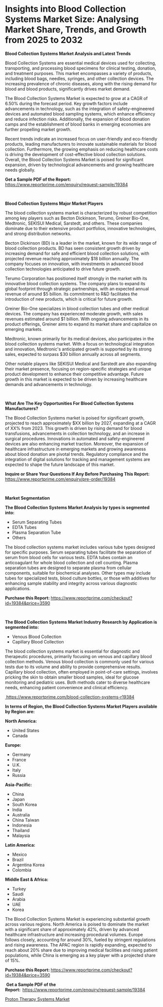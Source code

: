 <p><h1>Insights into Blood Collection Systems Market Size: Analysing Market Share, Trends, and Growth from 2025 to 2032</h1></p><p><strong>Blood Collection Systems Market Analysis and Latest Trends</strong></p>
<p><p>Blood Collection Systems are essential medical devices used for collecting, transporting, and processing blood specimens for clinical testing, donation, and treatment purposes. This market encompasses a variety of products, including blood bags, needles, syringes, and other collection devices. The increasing prevalence of chronic diseases, along with the rising demand for blood and blood products, significantly drives market demand.</p><p>The Blood Collection Systems Market is expected to grow at a CAGR of 6.50% during the forecast period. Key growth factors include advancements in technology, such as the integration of safety-engineered devices and automated blood sampling systems, which enhance efficiency and reduce infection risks. Additionally, the expansion of blood donation camps and the establishment of blood banks in emerging economies are further propelling market growth.</p><p>Recent trends indicate an increased focus on user-friendly and eco-friendly products, leading manufacturers to innovate sustainable materials for blood collection. Furthermore, the growing emphasis on reducing healthcare costs is driving the development of cost-effective blood collection solutions. Overall, the Blood Collection Systems Market is poised for significant expansion, driven by technological advancements and growing healthcare needs globally.</p></p>
<p><strong>Get a Sample PDF of the Report:&nbsp;</strong> <a href="https://www.reportprime.com/enquiry/request-sample/19384?utm_campaign=2181&utm_medium=2&utm_source=Github&utm_content=ia&utm_term=19032025&utm_id=blood-collection-systems">https://www.reportprime.com/enquiry/request-sample/19384</a></p>
<p>&nbsp;</p>
<p><strong>Blood Collection Systems Major Market Players</strong></p>
<p><p>The blood collection systems market is characterized by robust competition among key players such as Becton Dickinson, Terumo, Greiner Bio-One, Medtronic, SEKISUI Medical, Sarstedt, and others. These companies dominate due to their extensive product portfolios, innovative technologies, and strong distribution networks.</p><p>Becton Dickinson (BD) is a leader in the market, known for its wide range of blood collection products. BD has seen consistent growth driven by increasing demand for safe and efficient blood collection solutions, with projected revenue reaching approximately $18 billion annually. The company focuses on innovation, with investments in advanced blood collection technologies anticipated to drive future growth.</p><p>Terumo Corporation has positioned itself strongly in the market with its innovative blood collection systems. The company plans to expand its global footprint through strategic partnerships, with an expected annual revenue of around $5 billion. Its commitment to R&D facilitates the introduction of new products, which is critical for future growth.</p><p>Greiner Bio-One specializes in blood collection tubes and other medical devices. The company has experienced moderate growth, with sales revenues estimated around $1 billion. With ongoing advancements in its product offerings, Greiner aims to expand its market share and capitalize on emerging markets.</p><p>Medtronic, known primarily for its medical devices, also participates in the blood collection systems market. With a focus on technological integration and innovation, Medtronic's anticipated growth is supported by its strong sales, expected to surpass $30 billion annually across all segments.</p><p>Other notable players like SEKISUI Medical and Sarstedt are also expanding their market presence, focusing on region-specific strategies and unique product development to enhance their competitive advantage. Future growth in this market is expected to be driven by increasing healthcare demands and advancements in technology.</p></p>
<p>&nbsp;</p>
<p><strong>What Are The Key Opportunities For Blood Collection Systems Manufacturers?</strong></p>
<p><p>The Blood Collection Systems market is poised for significant growth, projected to reach approximately $XX billion by 2027, expanding at a CAGR of XX% from 2023. This growth is driven by rising demand for blood transfusions, advancements in collection technology, and an increase in surgical procedures. Innovations in automated and safety-engineered devices are also enhancing market traction. Moreover, the expansion of healthcare infrastructure in emerging markets and growing awareness about blood donation are pivotal trends. Regulatory compliance and the integration of digital solutions for tracking and management systems are expected to shape the future landscape of this market.</p></p>
<p><strong>Inquire or Share Your Questions If Any Before Purchasing This Report:</strong> <a href="https://www.reportprime.com/enquiry/pre-order/19384?utm_campaign=2181&utm_medium=2&utm_source=Github&utm_content=ia&utm_term=19032025&utm_id=blood-collection-systems">https://www.reportprime.com/enquiry/pre-order/19384</a></p>
<p>&nbsp;</p>
<p><strong>Market Segmentation</strong></p>
<p><strong>The Blood Collection Systems Market Analysis by types is segmented into:</strong></p>
<p><ul><li>Serum Separating Tubes</li><li>EDTA Tubes</li><li>Plasma Separation Tube</li><li>Others</li></ul></p>
<p><p>The blood collection systems market includes various tube types designed for specific purposes. Serum separating tubes facilitate the separation of serum from blood cells for various tests. EDTA tubes contain an anticoagulant for whole blood collection and cell counting. Plasma separation tubes are designed to separate plasma from cellular components, suitable for biochemical analyses. Other types may include tubes for specialized tests, blood culture bottles, or those with additives for enhancing sample stability and integrity across various diagnostic applications.</p></p>
<p><strong>Purchase this Report:&nbsp;</strong><a href="https://www.reportprime.com/checkout?id=19384&price=3590&utm_campaign=2181&utm_medium=2&utm_source=Github&utm_content=ia&utm_term=19032025&utm_id=blood-collection-systems">https://www.reportprime.com/checkout?id=19384&price=3590</a></p>
<p>&nbsp;</p>
<p><strong>The Blood Collection Systems Market Industry Research by Application is segmented into:</strong></p>
<p><ul><li>Venous Blood Collection</li><li>Capillary Blood Collection</li></ul></p>
<p><p>The blood collection systems market is essential for diagnostic and therapeutic procedures, primarily focusing on venous and capillary blood collection methods. Venous blood collection is commonly used for various tests due to its volume and ability to provide comprehensive results. Capillary blood collection, often employed in point-of-care settings, involves pricking the skin to obtain smaller blood samples, ideal for glucose monitoring and pediatric uses. Both methods cater to diverse healthcare needs, enhancing patient convenience and clinical efficiency.</p></p>
<p><a href="https://www.reportprime.com/blood-collection-systems-r19384?utm_campaign=2181&utm_medium=2&utm_source=Github&utm_content=ia&utm_term=19032025&utm_id=blood-collection-systems">&nbsp;https://www.reportprime.com/blood-collection-systems-r19384</a></p>
<p><strong>In terms of Region, the Blood Collection Systems Market Players available by Region are:</strong></p>
<p>
    <p> <strong> North America: </strong>
        <ul>
            <li>United States</li>
            <li>Canada</li>
        </ul>
        </p> 
    <p> <strong> Europe: </strong>
        <ul>
            <li>Germany</li>
            <li>France</li>
            <li>U.K.</li>
            <li>Italy</li>
            <li>Russia</li>
        </ul>
        </p> 
    <p> <strong> Asia-Pacific: </strong>
        <ul>
            <li>China</li>
            <li>Japan</li>
            <li>South Korea</li>
            <li>India</li>
            <li>Australia</li>
            <li>China Taiwan</li>
            <li>Indonesia</li>
            <li>Thailand</li>
            <li>Malaysia</li>
        </ul>
        </p> 
    <p> <strong> Latin America: </strong>
        <ul>
            <li>Mexico</li>
            <li>Brazil</li>
            <li>Argentina Korea</li>
            <li>Colombia</li>
        </ul>
        </p> 
    <p> <strong> Middle East & Africa: </strong>
        <ul>
            <li>Turkey</li>
            <li>Saudi</li>
            <li>Arabia</li>
            <li>UAE</li>
            <li>Korea</li>
        </ul>
    </p>
    </p>
<p><p>The Blood Collection Systems Market is experiencing substantial growth across various regions. North America is poised to dominate the market with a significant share of approximately 42%, driven by advanced healthcare infrastructure and increasing procedural volumes. Europe follows closely, accounting for around 30%, fueled by stringent regulations and rising awareness. The APAC region is rapidly expanding, expected to reach about 20% share due to improving medical facilities and rising patient populations, while China is emerging as a key player with a projected share of 15%.</p></p>
<p><strong>Purchase this Report: </strong><a href="https://www.reportprime.com/checkout?id=19384&price=3590&utm_campaign=2181&utm_medium=2&utm_source=Github&utm_content=ia&utm_term=19032025&utm_id=blood-collection-systems">https://www.reportprime.com/checkout?id=19384&price=3590</a></p>
<p>&nbsp;<strong>Get a Sample PDF of the Report:&nbsp;&nbsp;</strong><a href="https://www.reportprime.com/enquiry/request-sample/19384?utm_campaign=2181&utm_medium=2&utm_source=Github&utm_content=ia&utm_term=19032025&utm_id=blood-collection-systems">https://www.reportprime.com/enquiry/request-sample/19384</a></p>
<p><strong></strong></p>
<p><p><a href="https://github.com/sawrovpipolo/Market-Research-Report-List-1/blob/main/proton-therapy-systems-market.md?utm_campaign=2181&utm_medium=2&utm_source=Github&utm_content=ia&utm_term=19032025&utm_id=blood-collection-systems">Proton Therapy Systems Market</a></p></p>